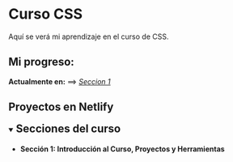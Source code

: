 # Curso CSS
Aquí se verá mi aprendizaje en el curso de CSS.

## Mi progreso:
__Actualmente en:__ ==> _[Seccion 1](#sección-1-introducción-al-curso-proyectos-y-herramientas)_

## Proyectos en Netlify


<details open>
<summary><h2 style="display:inline">Secciones del curso</h2></summary>

* ####  Sección 1: Introducción al Curso, Proyectos y Herramientas 
</details>


